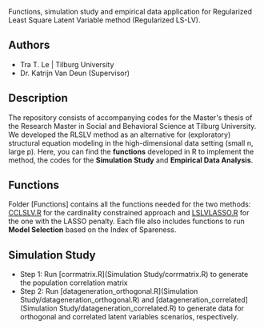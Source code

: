 Functions, simulation study and empirical data application for Regularized Least Square Latent Variable method (Regularized LS-LV).

## Authors
- Tra T. Le | Tilburg University
- Dr. Katrijn Van Deun (Supervisor)

## Description
The repository consists of accompanying codes for the Master's thesis of the Research Master in Social and Behavioral Science at Tilburg University. We developed the RLSLV method as an alternative for (exploratory) structural equation modeling in the high-dimensional data setting (small n, large p).
Here, you can find the **functions** developed in R to implement the method, the codes for the **Simulation Study** and **Empirical Data Analysis**.

## Functions
Folder [Functions] contains all the functions needed for the two methods: [CCLSLV.R](Functions/CCLSLV.R) for the cardinality constrained approach and [LSLVLASSO.R](Functions/LSLVLASSO.R) for the one with the LASSO penalty. Each file also includes functions to run **Model Selection** based on the Index of Spareness.

## Simulation Study
- Step 1: Run [corrmatrix.R](Simulation Study/corrmatrix.R) to generate the population correlation matrix
- Step 2: Run [datageneration_orthogonal.R](Simulation Study/datageneration_orthogonal.R) and [datageneration_correlated](Simulation Study/datageneration_correlated.R) to generate data for orthogonal and correlated latent variables scenarios, respectively. 
